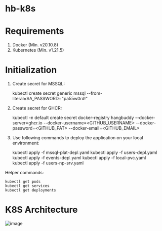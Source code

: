 ﻿# hb-k8s

# Requirements
1. Docker (Min. v20.10.8)
2. Kubernetes (Min. v1.21.5)

# Initialization

1. Create secret for MSSQL:

    kubectl create secret generic mssql --from-literal=SA_PASSWORD="pa55w0rd!"

2. Create secret for GHCR:

    kubectl -n default create secret docker-registry hangbuddy --docker-server=ghcr.io --docker-username=<GITHUB_USERNAME> --docker-password=<GITHUB_PAT> --docker-email=<GITHUB_EMAIL>
    
3. Use following commands to deploy the application on your local environment:

    kubectl apply -f mssql-plat-depl.yaml
    kubectl apply -f users-depl.yaml
    kubectl apply -f events-depl.yaml
    kubectl apply -f local-pvc.yaml
    kubectl apply -f users-np-srv.yaml

Helper commands:

    kubectl get pods
    kubectl get services
    kubectl get deployments

# K8S Architecture 
 ![image](https://user-images.githubusercontent.com/11320867/140821314-965f8348-b9a2-4076-a302-247359029777.png)
